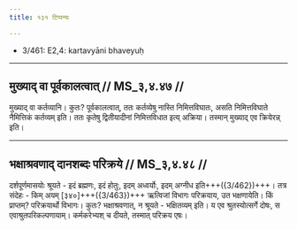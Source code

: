 ```yaml
---
title: १३१ टिप्पन्यः

---
```

- 3/461: E2,4: kartavyāni bhaveyuḥ

____________________________________________


## मुख्याद् वा पूर्वकालत्वात् // MS_३,४.४७ //

मुख्याद् वा कर्तव्यानि। कुतः? पूर्वकालत्वात्, ततः कर्तव्येषु नास्ति निमित्तविघातः, असति निमित्तविघाते नैमित्तिकं कर्तव्यम् इति। ततः कृतेषु द्वितीयादीनां निमित्तविधात इत्य् अक्रिया। तस्मान् मुख्याद् एव क्रियेरन्न् इति।


____________________________________________


## भक्षाश्रवणाद् दानशब्दः परिक्रये // MS_३,४.४८ //

दर्शपूर्णमासयोः श्रूयते - इदं ब्रह्मणः, इदं होतुः, इदम् अध्वर्योः, इदम् अग्नीध इति+++({3/462})+++। तत्र संदेहः - किम् अयम् [३४०]+++({3/463})+++ ऋत्विजां विभागः परिक्रयाय, उत भक्षणायेति। किं प्राप्तम्? परिक्रयार्थो विभागः। कुतः? भक्षाश्रवणात्, न श्रूयते - भक्षितव्यम् इति। य एव श्रुतस्योत्सर्गे दोषः, स एवाश्रुतपरिकल्पणायाम्। कर्मकरेभ्यश् च दीयते, तस्मात् परिक्रय एषः।

